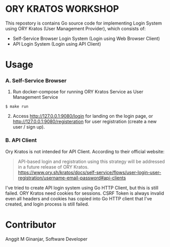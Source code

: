 # ORY KRATOS WORKSHOP

This repostory is contains Go source code for implementing Login System using ORY Kratos (User Management Provider), which consists of:

* Self-Service Browser Login System (Login using Web Browser Client)
* API Login System (Login using API Client)

# Usage

### A. Self-Service Browser
1. Run docker-compose for running ORY Kratos Service as User Management Service
```shell
$ make run
```

2. Access http://127.0.0.1:9080/login for landing on the login page, or http://127.0.0.1:9080/registeration for user registration (create a new user / sign up).

### B. API Client

Ory Kratos is not intended for API Client. According to their official website:

> API-based login and registration using this strategy will be addressed in a future release of ORY Kratos.
> https://www.ory.sh/kratos/docs/self-service/flows/user-login-user-registration/username-email-password#api-clients

I've tried to create API login system using Go HTTP Client, but this is still failed. ORY Kratos need cookies for sessions. CSRF Token is always invalid even all headers and cookies has copied into Go HTTP client that I've created, and login process is still failed.

# Contributor

Anggit M Ginanjar, Software Developer
